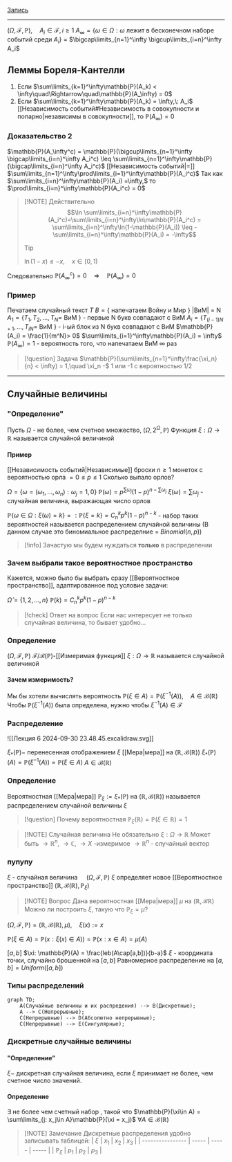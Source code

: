 

[Запись](https://www.youtube.com/watch?v=vg60gjyKRJg)

----

$(\Omega, \mathcal{F}, \mathbb{P}), \quad A_i \in \mathcal{F}, i \geq1$
$A_\infty  =\{\omega \in \Omega: \omega$ лежит в бесконечном наборе событий среди $A_i\}$ = $\bigcap\limits_{n=1}^\infty \bigcup\limits_{i=n}^\infty A_i$

## Леммы Бореля-Кантелли
1) Если $\sum\limits_{k=1}^\infty\mathbb{P}(A_k) < \infty\quad\Rightarrow\quad\mathbb{P}(A_\infty) = 0$
2) Если $\sum\limits_{k=1}^\infty\mathbb{P}(A_k) = \infty,\: A_i$ [[Независимость событий#Независимость в совокупности и попарно|независимы в совокупности]], то $\mathbb{P}(A_\infty) = 0$

### Доказательство 2
$\mathbb{P}(A_\infty^c) = \mathbb{P}(\bigcup\limits_{n=1}^\infty \bigcap\limits_{i=n}^\infty A_i^c) \leq \sum\limits_{n=1}^\infty\mathbb{P}(\bigcap\limits_{i=n}^\infty A_i^c)$ [[Независимость событий|=]] $\sum\limits_{n=1}^\infty\prod\limits_{i=1}^\infty\mathbb{P}(A_i^c)$ 
Так как $\sum\limits_{i=n}^\infty\mathbb{P}(A_i) =\infty,$ то $\prod\limits_{i=n}^\infty\mathbb{P}(A_i^c) = 0$

> [!NOTE] Действительно
> $$\ln \sum\limits_{i=n}^\infty\mathbb{P}(A_i^c)=\sum\limits_{i=n}^\infty\ln\mathbb{P}(A_i^c) = \sum\limits_{i=n}^\infty\ln(1-\mathbb{P}(A_i)) \leq - \sum\limits_{i=n}^\infty\mathbb{P}(A_i) = -\infty$$
> > [!tip]
> >$\ln(1-x)\leq -x,\quad x\in[0,1)$

Следовательно $\mathbb{P}(A_\infty^c) = 0\quad \Rightarrow\quad \mathbb{P}(A_\infty) = 0$ 

### Пример
Печатаем случайный текст $T$
$B = \{$ напечатаем Войну и Мир $\}$
|ВиМ| = N
$A_1 = \{T_1,T_2,\dots,T_N =$ ВиМ $\}$ - первые N букв совпадают с ВиМ
$A_i = \{T_{(i-1)N+1},\dots,T_{iN} =$ ВиМ $\}$ - i-ый блок из N букв совпадают с ВиМ
$\mathbb{P}(A_i) = \frac{1}{m^N}>  0$
$\sum\limits_{i=1}^\infty\mathbb{P}(A_i) = \infty$
$\mathbb{P}(A_\infty) = 1$ - вероятность того, что напечатаем ВиМ $\infty$ раз


> [!question] Задача
> $\mathbb{P}(\sum\limits_{n=1}^\infty\frac{\xi_n}{n} < \infty) = 1,\quad \xi_n -$ 1 или -1 c вероятностью 1/2
> 


----
## Случайные величины

### "Определение"
Пусть $\Omega$ - не более, чем счетное множество, $(\Omega, 2^\Omega,\mathbb{P})$
Функция $\xi: \Omega \to  \mathbb{R}$ называется случайной величиной
#### Пример
[[Независимость событий|Независимые]] броски $n \geq1$ монеток с вероятностью орла $= 0 \leq p \leq 1$
Сколько выпало орлов?

$\Omega = \{\omega = (\omega_1,\dots,\omega_n): \omega_j = 1,0\}$
$\mathbb{P}(\omega) = p^{\sum\omega_j}(1-p)^{n-\sum\omega_j}$
$\xi(\omega) = \sum\omega_j$ - случайная величина, выражающая число орлов

$\mathbb{P}\{\omega\in\Omega:\xi(\omega)=k\} =: \mathbb{P}\{\xi = k\} = C_n^k p^k(1-p)^{n-k}$ - набор таких вероятностей называется распределением случайной величины (В данном случае это биномиальное распределние = $Binomial(n,p)$)


> [!info] 
> Зачастую мы будем нуждаться **только** в распределении


### Зачем выбрали такое вероятностное пространство

Кажется, можно было бы выбрать сразу [[Вероятностное пространство]], адаптированное под условие задачи:

$\hat{\Omega} = \{1,2,\dots,n\}$
$\mathbb{P}(k) = C_n^k p^k(1-p)^{n-k}$


> [!check] Ответ на вопрос
> Если нас интересует не только случайная величина, то бывает удобно...

### Определение

$(\Omega, \mathcal{F},\mathbb{P})$
$\mathcal{F}/\mathcal{B}(\mathbb{P})$-[[Измеримая функция]] $\xi: \Omega \to  \mathbb{R}$ называется случайной величиной

#### Зачем измеримость?
Мы бы хотели вычислять вероятность $\mathbb{P}(\xi \in A) = \mathbb{P}(\xi^{-1}(A)),\quad A \in \mathcal{B}(\mathbb{R})$
Чтобы $\mathbb{P}(\xi^{-1}(A))$ была определена, нужно чтобы $\xi^{-1}(A) \in\mathcal{F}$

### Распределение

![[Лекция 6 2024-09-30 23.48.45.excalidraw.svg]]

$\xi_{*}(\mathbb{P}) -$ перенесенная отображением $\xi$ [[Мера|мера]] на $(\mathbb{R}, \mathcal{B}(\mathbb{R}))$
$\xi_{*}(\mathbb{P})(A) = \mathbb{P}(\xi^{-1}(A)) = \mathbb{P}(\xi \in A)$
$A \in \mathcal{B}(\mathbb{R})$ 

### Определение
Вероятностная [[Мера|мера]] $\mathbb{P}_\xi := \xi_*(\mathbb{P})$ на $(\mathbb{R}, \mathcal{B}(\mathbb{R}))$ называется распределением случайной величины $\xi$


> [!question] Почему вероятностная
> $\mathbb{P}_\xi(\mathbb{R}) = \mathbb{P}(\xi \in\mathbb{R}) = 1$


> [!NOTE] Случайная величина
> Не обязательно $\xi: \Omega \to  \mathbb{R}$
> Может быть $\to \mathbb{R}^n,\:\to\mathbb{C},\: \to X$ -измеримое
> $\to \mathbb{R}^n$ - случайный вектор


### пупупу

$\xi$ - случайная величина $\quad(\Omega, \mathcal{F}, \mathbb{P})$
$\xi$ определяет новое [[Вероятностное пространство]] $(\mathbb{R},\mathcal{B}(\mathbb{R}), \mathbb{P}_\xi)$


> [!NOTE] Вопрос
> Дана вероятностная [[Мера|мера]] $\mu$ на $(\mathbb{R},\mathcal{B}{\mathbb{R}})$
> Можно ли построить $\xi$, такую что $\mathbb{P}_\xi=\mu$?

$(\Omega,\mathcal{F},\mathbb{P}) = (\mathbb{R}, \mathcal{B}(\mathbb{R}),\mu),\quad \xi(x) := x$

$\mathbb{P}(\xi \in A) = \mathbb{P}(x:\xi(x)\in A)) = \mathbb{P}(x:x\in A)=\mu(A)$


$[a,b]$
$\xi: \mathbb{P}(A) = \frac{leb(A\cap[a,b])}{b-a}$
$\xi$ - координата точки, случайно брошенной на $[a,b]$
Равномерное распределение на $[a,b] = Uniform([a,b])$

### Типы распределений

```mermaid
graph TD;
    A(Случайные величины и их распредения) --> B(Дискретные);
    A --> C(Непрерывные);
    C(Непрерывные) --> D(Абсолютно непрерывные);
    C(Непрерывные) --> E(Сингулярные);

```
### Дискретные случайные величины

#### "Определение"
$\xi -$ дискретная случайная величина, если $\xi$ принимает не более, чем счетное число значений.
#### Определение
$\exists$ не более чем счетный набор , такой что
$\mathbb{P}(\xi\in A) = \sum\limits_{j: x_j\in A}\mathbb{P}(\xi = x_j)$
$\forall A \in \mathcal{B}(\mathbb{R})$




> [!NOTE] Замечание
> Дискретные распределения удобно записывать таблицей:
> | $\xi$            | $x_1$ | $x_2$ | $x_3$ |
> | ---------------- | ----- | ----- | ----- |
> | $\mathbb{P}_\xi$ | $p_1$ | $p_2$ | $p_3$ |
>





